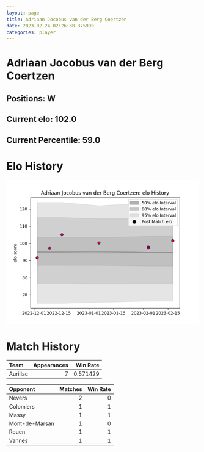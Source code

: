 ```yaml
---  
layout: page  
title: Adriaan Jocobus van der Berg Coertzen  
date: 2023-02-24 02:26:38.375990  
categories: player  
---
```

# Adriaan Jocobus van der Berg Coertzen

## Positions: W

## Current elo: 102.0

## Current Percentile: 59.0

# Elo History


![elo history](history_AdriaanJocobusvanderBergCoertzen.png)
# Match History


| Team     |   Appearances |   Win Rate |
|:---------|--------------:|-----------:|
| Aurillac |             7 |   0.571429 |

| Opponent       |   Matches |   Win Rate |
|:---------------|----------:|-----------:|
| Nevers         |         2 |          0 |
| Colomiers      |         1 |          1 |
| Massy          |         1 |          1 |
| Mont-de-Marsan |         1 |          0 |
| Rouen          |         1 |          1 |
| Vannes         |         1 |          1 |